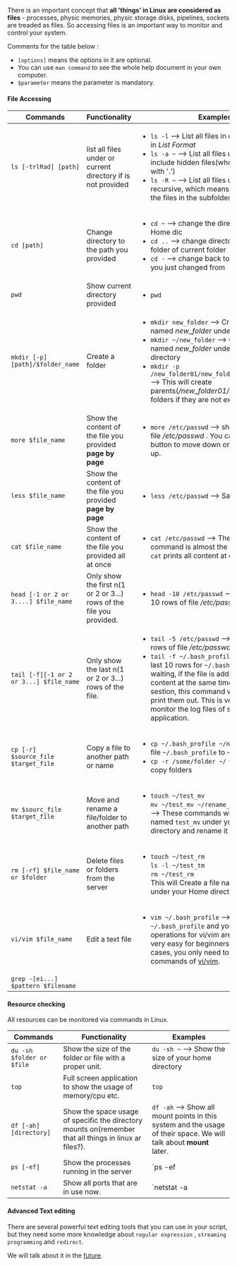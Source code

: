 There is an important concept that **all 'things' in Linux are considered as files** - processes, physic memories, physic storage disks, pipelines, sockets are treaded as files. So accessing files is an important way to monitor and control your system.

Comments for the table below :
* `[options]` means the options in it are optional.
* You can use `man command` to see the whole help document in your own computer.
* `$parameter` means the parameter is mandatory.

#### File Accessing
Commands                    |Functionality|Examples
--------|-------|-----
`ls [-trlRad] [path]`|list all files under <path> or current directory if <path> is not provided| <ul><li>`ls -l` --> List all files in current directory in *List Format* </li><li>`ls -a ~` --> List all files under *`~(Home dir)`* include hidden files(whose filenames start with '.')</li><li>`ls -R ~` --> List all files under folder *`~`* recursive, which means it will also show the files in the subfolders of *~* </li></ul>
`cd [path]`| Change directory to the path you provided|<ul><li>`cd ~` --> change the directory to your Home dic</li><li>`cd ..` --> change directory to the parent folder of current folder </li><li>` cd - ` --> change back to the last directory you just changed from </ul>
`pwd`| Show current directory provided|<ul><li>`pwd`</li></ul>
`mkdir [-p] [path]/$folder_name`| Create a folder |<ul><li>`mkdir new_folder` --> Create a folder named *new_folder* under current directory</li><li>`mkdir ~/new_folder` --> Create a folder named *new_folder* under your home directory</li><li>`mkdir -p /new_folder01/new_folder02/new_folder03` --> This will create parents(*/new_folder01/new_folder02*) folders if they are not existing </li></ul>
`more $file_name`| Show the content of the file you provided **page by page** |<ul><li>`more /etc/passwd` --> show the content of file */etc/passwd* . You can hit space button to move down or `u` button to move up. </li></ul>
`less $file_name`| Show the content of the file you provided **page by page** |<ul><li>`less /etc/passwd` --> Same as `more` </li></ul>
`cat $file_name`| Show the content of the file you provided all at once |<ul><li>`cat /etc/passwd` --> The result of this command is almost the same as `more`, but `cat` prints all content at once. </li></ul>
`head [-1 or 2 or 3....] $file_name`| Only show the first n(1 or 2 or 3...) rows of the file you provided.|<ul><li>`head -10 /etc/passwd` --> Show the first 10 rows of file */etc/passwd* </li></ul>
`tail [-f][-1 or 2 or 3...] $file_name`| Only show the last n(1 or 2 or 3...) rows of the file.|<ul><li>`tail -5 /etc/passwd` --> Show the last 10 rows of file */etc/passwd* </li><li>`tail -f ~/.bash_profile` --> Show the last 10 rows for `~/.bash_profile` and waiting, if the file is adding some other content at the same time through other sestion, this command will continue to print them out. This is very useful to monitor the log files of some running application.  </li></ul>
`cp [-r] $source_file $target_file`| Copy a file to another path or name|<ul><li>`cp ~/.bash_profile ~/new_file` --> Copy file `~/.bash_profile` to `~/new_file` </li><li>`cp -r /some/folder ~/` --> `-r` is used to copy folders</li></ul>
`mv $sourc_file $target_file` |Move and rename a file/folder to another path|<ul><li>`touch ~/test_mv` <br/> `mv ~/test_mv ~/rename_mv`<br/> --> These commands will create a file named `test_mv` under your Home directory and rename it to `rename_mv` </li></ul>
`rm [-rf] $file_name or $folder`  | Delete files or folders from the server|<ul><li>`touch ~/test_rm` <br/> `ls -l ~/test_tm` <br/> `rm ~/test_rm` <br/> This will Create a file named `test_rm` under your Home directory and remvoe it. </li></ul>
`vi/vim $file_name` | Edit a text file|<ul><li>`vim ~/.bash_profile` --> Open(or new) file `~/.bash_profile` and you can edit it. The operations for vi/vim are powerful but not very easy for beginners. In most of the cases, you only need to some few commands of [vi/vim](../advanced/vim.md). </li></ul>
`grep -[ei...] $pattern $filename`| |

#### Resource checking
All resources can be monitored via commands in Linux.

Commands |Functionality |Examples
-----------------|----|----
`du -sh $folder or $file`| Show the size of the folder or file with a proper unit.| `du -sh ~` --> Show the size of your home directory
`top` | Full screen application to show the usage of memory/cpu etc. | `top`
`df [-ah] [directory]` | Show the space usage of specific the directory mounts on(remember that all things in linux ar files?). | `df -ah` --> Show all mount points in this system and the usage of their space. We will talk about **mount** later.
`ps [-ef]`| Show the processes running in the server  | `ps -ef|grep usr` --> This command will output all process on the system using standard syntax and then use pipline `|` to pass the result to `grep usr` which will only output the lines containing key word "**usr**"
`netstat -a`|Show all ports that are in use now.| `netstat -a|grep 80` --> This command will first query all ports that are in use and then use `grep 80` to select lines that contains key word "**80**"

#### Advanced Text editing
There are several powerful text editing tools that you can use in your script, but they need some more knowledge about `regular expression` , `streaming programming` and `redirect`.

We will talk about it in the [future](../advanced/advanced-text-editing.md).
